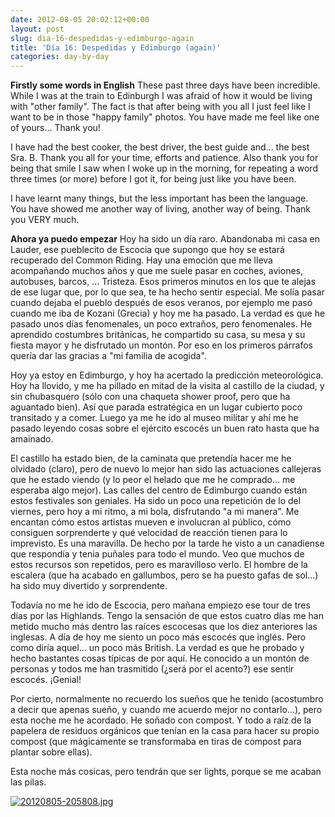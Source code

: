 ```yaml
---
date: 2012-08-05 20:02:12+00:00
layout: post
slug: dia-16-despedidas-y-edimburgo-again
title: 'Día 16: Despedidas y Edimburgo (again)'
categories: day-by-day
---
```


**Firstly some words in English**
These past three days have been incredible. While I was at the train to Edinburgh I was afraid of how it would be living with "other family". The fact is that after being with you all I just feel like I want to be in those "happy family" photos. You have made me feel like one of yours... Thank you!

I have had the best cooker, the best driver, the best guide and... the best Sra. B. Thank you all for your time, efforts and patience. Also thank you for being that smile I saw when I woke up in the morning, for repeating a word three times (or more) before I got it, for being just like you have been.

I have learnt many things, but the less important has been the language. You have showed me another way of living, another way of being. Thank you VERY much.

**Ahora ya puedo empezar**
Hoy ha sido un día raro. Abandonaba mi casa en Lauder, ese pueblecito de Escocia que supongo que hoy se estará recuperado del Common Riding. Hay una emoción que me lleva acompañando muchos años y que me suele pasar en coches, aviones, autobuses, barcos, ... Tristeza. Esos primeros minutos en los que te alejas de ese lugar que, por lo que sea, te ha hecho sentir especial. Me solía pasar cuando dejaba el pueblo después de esos veranos, por ejemplo me pasó cuando me iba de Kozani (Grecia) y hoy me ha pasado. La verdad es que he pasado unos días fenomenales, un poco extraños, pero fenomenales. He aprendido costumbres británicas, he compartido su casa, su mesa y su fiesta mayor y he disfrutado un montón. Por eso en los primeros párrafos quería dar las gracias a "mi familia de acogida".

Hoy ya estoy en Edimburgo, y hoy ha acertado la predicción meteorológica. Hoy ha llovido, y me ha pillado en mitad de la visita al castillo de la ciudad, y sin chubasquero (sólo con una chaqueta shower proof, pero que ha aguantado bien). Así que parada estratégica en un lugar cubierto poco transitado y a comer. Luego ya me he ido al museo militar y ahí me he pasado leyendo cosas sobre el ejército escocés un buen rato hasta que ha amainado.

El castillo ha estado bien, de la caminata que pretendía hacer me he olvidado (claro), pero de nuevo lo mejor han sido las actuaciones callejeras que he estado viendo (y lo peor el helado que me he comprado... me esperaba algo mejor). Las calles del centro de Edimburgo cuando están estos festivales son geniales. Ha sido un poco una repetición de lo del viernes, pero hoy a mi ritmo, a mi bola, disfrutando "a mi manera". Me encantan cómo estos artistas mueven e involucran al público, cómo consiguen sorprenderte y qué velocidad de reacción tienen para lo imprevisto. Es una maravilla. De hecho por la tarde he visto a un canadiense que respondía y tenia puñales para todo el mundo. Veo que muchos de estos recursos son repetidos, pero es maravilloso verlo. El hombre de la escalera (que ha acabado en gallumbos, pero se ha puesto gafas de sol...) ha sido muy divertido y sorprendente.

Todavía no me he ido de Escocia, pero mañana empiezo ese tour de tres días por las Highlands. Tengo la sensación de que estos cuatro días me han metido mucho más dentro las raíces escocesas que los diez anteriores las inglesas. A día de hoy me siento un poco más escocés que inglés. Pero como diría aquel... un poco más British. La verdad es que he probado y hecho bastantes cosas típicas de por aquí. He conocido a un montón de personas y todos me han trasmitido (¿será por el acento?) ese sentir escocés. ¡Genial!

Por cierto, normalmente no recuerdo los sueños que he tenido (acostumbro a decir que apenas sueño, y cuando me acuerdo mejor no contarlo...), pero esta noche me he acordado. He soñado con compost. Y todo a raíz de la papelera de residuos orgánicos que tenían en la casa para hacer su propio compost (que mágicamente se transformaba en tiras de compost para plantar sobre ellas).

Esta noche más cosicas, pero tendrán que ser lights, porque se me acaban las pilas.

[![20120805-205808.jpg](http://blog.migueljulian.com/wp-content/uploads/20120805-205808.jpg)](http://blog.migueljulian.com/wp-content/uploads/20120805-205808.jpg)
